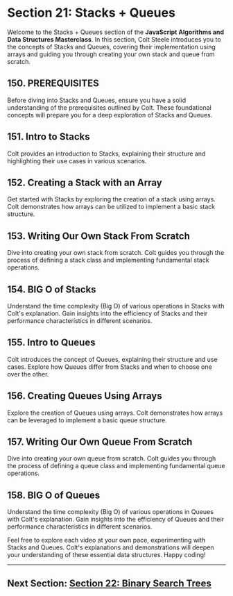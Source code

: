 # Section 21: Stacks + Queues

Welcome to the Stacks + Queues section of the **JavaScript Algorithms and Data Structures Masterclass**. In this section, Colt Steele introduces you to the concepts of Stacks and Queues, covering their implementation using arrays and guiding you through creating your own stack and queue from scratch.

## 150. PREREQUISITES

Before diving into Stacks and Queues, ensure you have a solid understanding of the prerequisites outlined by Colt. These foundational concepts will prepare you for a deep exploration of Stacks and Queues.

## 151. Intro to Stacks

Colt provides an introduction to Stacks, explaining their structure and highlighting their use cases in various scenarios.

## 152. Creating a Stack with an Array

Get started with Stacks by exploring the creation of a stack using arrays. Colt demonstrates how arrays can be utilized to implement a basic stack structure.

## 153. Writing Our Own Stack From Scratch

Dive into creating your own stack from scratch. Colt guides you through the process of defining a stack class and implementing fundamental stack operations.

## 154. BIG O of Stacks

Understand the time complexity (Big O) of various operations in Stacks with Colt's explanation. Gain insights into the efficiency of Stacks and their performance characteristics in different scenarios.

## 155. Intro to Queues

Colt introduces the concept of Queues, explaining their structure and use cases. Explore how Queues differ from Stacks and when to choose one over the other.

## 156. Creating Queues Using Arrays

Explore the creation of Queues using arrays. Colt demonstrates how arrays can be leveraged to implement a basic queue structure.

## 157. Writing Our Own Queue From Scratch

Dive into creating your own queue from scratch. Colt guides you through the process of defining a queue class and implementing fundamental queue operations.

## 158. BIG O of Queues

Understand the time complexity (Big O) of various operations in Queues with Colt's explanation. Gain insights into the efficiency of Queues and their performance characteristics in different scenarios.

Feel free to explore each video at your own pace, experimenting with Stacks and Queues. Colt's explanations and demonstrations will deepen your understanding of these essential data structures. Happy coding!

---

## Next Section: [Section 22: Binary Search Trees](/Section22-binary-search-trees)

